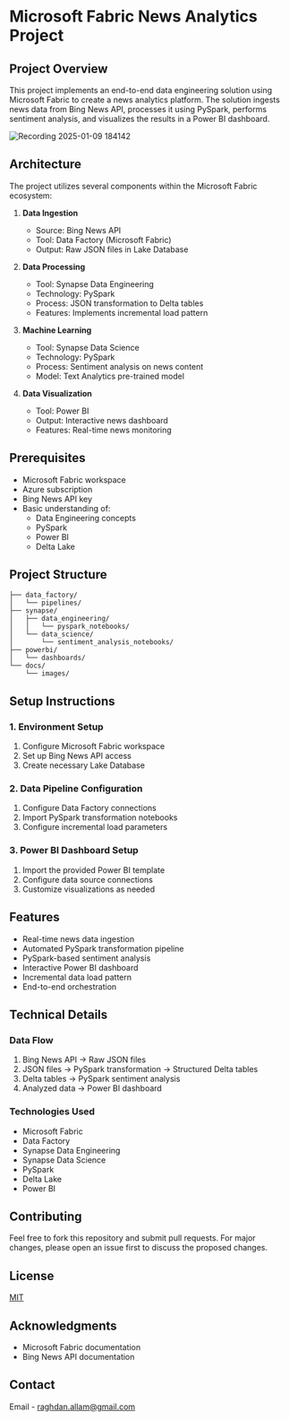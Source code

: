 # Microsoft Fabric News Analytics Project

## Project Overview
This project implements an end-to-end data engineering solution using Microsoft Fabric to create a news analytics platform. The solution ingests news data from Bing News API, processes it using PySpark, performs sentiment analysis, and visualizes the results in a Power BI dashboard.

![Recording 2025-01-09 184142](https://github.com/user-attachments/assets/7c0e0bb2-b09a-447f-a4a4-214dda9e2c93)


## Architecture
The project utilizes several components within the Microsoft Fabric ecosystem:

1. **Data Ingestion**
   - Source: Bing News API
   - Tool: Data Factory (Microsoft Fabric)
   - Output: Raw JSON files in Lake Database

2. **Data Processing**
   - Tool: Synapse Data Engineering
   - Technology: PySpark
   - Process: JSON transformation to Delta tables
   - Features: Implements incremental load pattern

3. **Machine Learning**
   - Tool: Synapse Data Science
   - Technology: PySpark
   - Process: Sentiment analysis on news content
   - Model: Text Analytics pre-trained model

4. **Data Visualization**
   - Tool: Power BI
   - Output: Interactive news dashboard
   - Features: Real-time news monitoring

## Prerequisites
- Microsoft Fabric workspace
- Azure subscription
- Bing News API key
- Basic understanding of:
  - Data Engineering concepts
  - PySpark
  - Power BI
  - Delta Lake

## Project Structure
```
├── data_factory/
│   └── pipelines/
├── synapse/
│   ├── data_engineering/
│   │   └── pyspark_notebooks/
│   └── data_science/
│       └── sentiment_analysis_notebooks/
├── powerbi/
│   └── dashboards/
└── docs/
    └── images/
```

## Setup Instructions

### 1. Environment Setup
1. Configure Microsoft Fabric workspace
2. Set up Bing News API access
3. Create necessary Lake Database

### 2. Data Pipeline Configuration
1. Configure Data Factory connections
2. Import PySpark transformation notebooks
3. Configure incremental load parameters

### 3. Power BI Dashboard Setup
1. Import the provided Power BI template
2. Configure data source connections
3. Customize visualizations as needed

## Features
- Real-time news data ingestion
- Automated PySpark transformation pipeline
- PySpark-based sentiment analysis
- Interactive Power BI dashboard
- Incremental data load pattern
- End-to-end orchestration

## Technical Details

### Data Flow
1. Bing News API → Raw JSON files
2. JSON files → PySpark transformation → Structured Delta tables
3. Delta tables → PySpark sentiment analysis
4. Analyzed data → Power BI dashboard

### Technologies Used
- Microsoft Fabric
- Data Factory
- Synapse Data Engineering
- Synapse Data Science
- PySpark
- Delta Lake
- Power BI

## Contributing
Feel free to fork this repository and submit pull requests. For major changes, please open an issue first to discuss the proposed changes.

## License
[MIT](https://choosealicense.com/licenses/mit/)

## Acknowledgments
- Microsoft Fabric documentation
- Bing News API documentation

## Contact
Email - raghdan.allam@gmail.com
